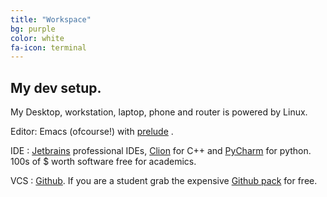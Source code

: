 ```yaml
---
title: "Workspace"
bg: purple
color: white
fa-icon: terminal
---
```


## My dev setup.

My Desktop, workstation, laptop, phone and router is powered by Linux. <br> 

Editor: Emacs (ofcourse!) with [prelude][1] .<br>

IDE : [Jetbrains][2] professional IDEs, [Clion][3] for C++ and [PyCharm][4] for python. 100s of $ worth software free for academics.<br>

VCS : [Github][5]. If you are a student grab the expensive [Github pack][6] for free. <br>

[1]: http://batsov.com/prelude/
[2]: https://www.jetbrains.com/
[3]: https://www.jetbrains.com/clion/
[4]: https://www.jetbrains.com/pycharm/?fromMenu
[5]: https://github.com/
[6]: https://education.github.com/pack